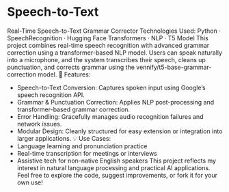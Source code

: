 # Speech-to-Text
Real-Time Speech-to-Text Grammar Corrector
Technologies Used: Python · SpeechRecognition · Hugging Face Transformers · NLP · T5 Model
This project combines real-time speech recognition with advanced grammar correction using a transformer-based NLP model. Users can speak naturally into a microphone, and the system transcribes their speech, cleans up punctuation, and corrects grammar using the vennify/t5-base-grammar-correction model.
🔧 Features:
- Speech-to-Text Conversion: Captures spoken input using Google’s speech recognition API.
- Grammar & Punctuation Correction: Applies NLP post-processing and transformer-based grammar correction.
- Error Handling: Gracefully manages audio recognition failures and network issues.
- Modular Design: Cleanly structured for easy extension or integration into larger applications.
💡 Use Cases:
- Language learning and pronunciation practice
- Real-time transcription for meetings or interviews
- Assistive tech for non-native English speakers
This project reflects my interest in natural language processing and practical AI applications. Feel free to explore the code, suggest improvements, or fork it for your own use!


